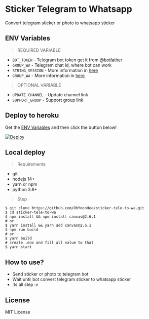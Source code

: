 # Sticker Telegram to Whatsapp
Convert telegram sticker or photo to whatsapp sticker

## ENV Variables
> REQUIRED VARIABLE
- `BOT_TOKEN` - Telegram bot token get it from [@botfather](https://t.me/botfather)
- `GROUP_WA` - Telegram chat id, where bot can work
- `STRING_SESSION` - More information in [here](./tutorial/session.md)
- `GROUP_WA` - More information in [here](./tutorial/chat_id.md)
> OPTIONAL VARIABLE
- `UPDATE_CHANNEL` - Update channel link
- `SUPPORT_GROUP` - Support group link

## Deploy to heroku
Get the [ENV Variables](#env-variables) and then click the button below!  

[![Deploy](https://www.herokucdn.com/deploy/button.svg)](https://dashboard.heroku.com/new?button-url=https%3A%2F%2Fgithub.com%2FOhYoonHee%2Fsticker-tele-to-wa&template=https%3A%2F%2Fgithub.com%2FOhYoonHee%2Fsticker-tele-to-wa)

## Local deploy
> Requirements
* git
* nodejs 14+
* yarn or npm
* python 3.8+

> Step
```shell
$ git clone https://github.com/OhYoonHee/sticker-tele-to-wa.git
$ cd sticker-tele-to-wa
$ npm install && npm install canvas@2.6.1
# or
$ yarn install && yarn add canvas@2.6.1
$ npm run build
# or
$ yarn build
# create .env and fill all value to that
$ yarn start
```

## How to use?
- Send sticker or photo to telegram bot
- Wait until bot convert telegram sticker to whatsapp sticker
- Its all step :v


## License
MIT License